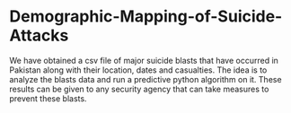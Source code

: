 # Demographic-Mapping-of-Suicide-Attacks
We have obtained a csv file of major suicide blasts that have occurred in Pakistan along with their location, dates and casualties. The idea is to analyze the blasts data and run a predictive python algorithm on it. These results can be given to any security agency that can take measures to prevent these blasts.
